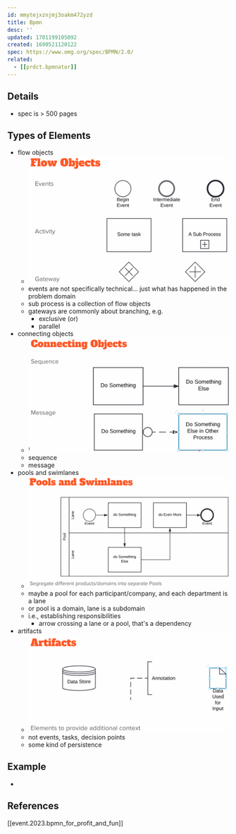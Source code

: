 ```yaml
---
id: mmytejxznjmj3oakm472yzd
title: Bpmn
desc: ''
updated: 1701199105092
created: 1690521120122
spec: https://www.omg.org/spec/BPMN/2.0/
related:
  - [[prdct.bpmnator]]
---
```


## Details

- spec is > 500 pages

## Types of Elements

- flow objects
  - ![](/assets/images/2023-11-28-09-22-37.png)
  - events are not specifically technical... just what has happened in the problem domain
  - sub process is a collection of flow objects
  - gateways are commonly about branching, e.g. 
    - exclusive (or) 
    - parallel
- connecting objects
  - ![](/assets/images/2023-11-28-09-25-11.png)
  - sequence
  - message
- pools and swimlanes
  - ![](/assets/images/2023-11-28-09-25-50.png)
  - maybe a pool for each participant/company, and each department is a lane
  - or pool is a domain, lane is a subdomain
  - i.e., establishing responsibilities
    - arrow crossing a lane or a pool, that's a dependency
- artifacts
  - ![](/assets/images/2023-11-28-09-27-54.png)
  - not events, tasks, decision points
  - some kind of persistence

## Example

- 

## References

[[event.2023.bpmn_for_profit_and_fun]]